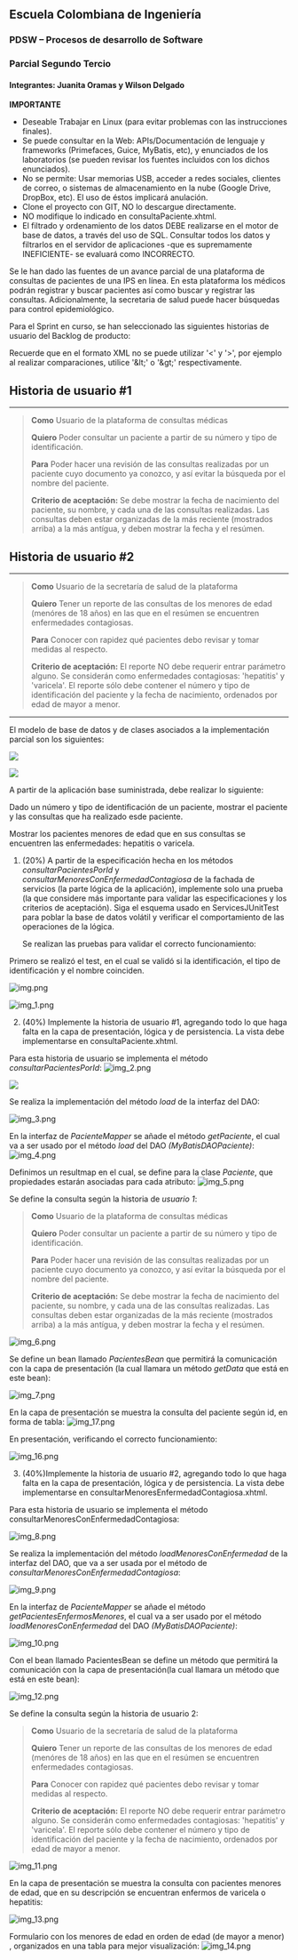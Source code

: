 ## Escuela Colombiana de Ingeniería

### PDSW – Procesos de desarrollo de Software
### Parcial Segundo Tercio

#### Integrantes: Juanita Oramas y Wilson Delgado 

**IMPORTANTE**

* Deseable Trabajar en Linux (para evitar problemas con las instrucciones finales).
* Se puede consultar en la Web: APIs/Documentación de lenguaje y frameworks (Primefaces, Guice, MyBatis, etc), y enunciados de los laboratorios (se pueden revisar los fuentes incluidos con los dichos enunciados).
* No se permite: Usar memorias USB, acceder a redes sociales, clientes de correo, o sistemas de almacenamiento en la nube (Google Drive, DropBox, etc). El uso de éstos implicará anulación.
* Clone el proyecto con GIT, NO lo descargue directamente.
* NO modifique lo indicado en consultaPaciente.xhtml.
* El filtrado y ordenamiento de los datos DEBE realizarse en el motor de base de datos, a través del uso de SQL. Consultar todos los datos y filtrarlos en el servidor de aplicaciones -que es supremamente INEFICIENTE- se evaluará como INCORRECTO.


Se le han dado las fuentes de un avance parcial de una plataforma de consultas de pacientes de una IPS en línea. En esta plataforma los médicos podrán registrar y buscar pacientes así como buscar y registrar las consultas.
Adicionalmente, la secretaria de salud puede hacer búsquedas para control epidemiológico.

Para el Sprint en curso, se han seleccionado las siguientes historias de usuario del Backlog de producto:

Recuerde que en el formato XML no se puede utilizar '<' y '>', por ejemplo al realizar comparaciones, 
 utilice '&amp;lt;' o '&amp;gt;' respectivamente. 

## Historia de usuario #1

  -------------------------------------------------------------------------------------------------------------------------------------------------------------------------------------
  > **Como** Usuario de la plataforma de consultas médicas
  >
  > **Quiero** Poder consultar un paciente a partir de su número y tipo de identificación.
  >
  > **Para** Poder hacer una revisión de las consultas realizadas por un paciente cuyo documento ya conozco, y así evitar la búsqueda por el nombre del paciente.
  >
  > **Criterio de aceptación:** Se debe mostrar la fecha de nacimiento del paciente, su nombre, y cada una de las consultas realizadas. Las consultas deben estar organizadas de la más reciente (mostrados arriba) a la más antígua, y deben mostrar la fecha y el resúmen.

## Historia de usuario #2

  -------------------------------------------------------------------------------------------------------------------------------------------------------------------------------------
  > **Como** Usuario de la secretaría de salud de la plataforma
  >
  > **Quiero** Tener un reporte de las consultas de los menores de edad (menóres de 18 años) en las que en el resúmen se encuentren enfermedades contagiosas.
  >
  > **Para** Conocer con rapidez qué pacientes debo revisar y tomar medidas al respecto.
  >
  > **Criterio de aceptación:** El reporte NO debe requerir entrar parámetro alguno. Se considerán como enfermedades contagiosas: 'hepatitis' y 'varicela'. El reporte sólo debe contener el número y tipo de identificación  del paciente y la fecha de nacimiento, ordenados por edad de mayor a menor.
  -------------------------------------------------------------------------------------------------------------------------------------------------------------------------------------

El modelo de base de datos y de clases asociados a la implementación parcial son los siguientes:

![](./img/Diagram.png)

![](./img/Model.png)

A partir de la aplicación base suministrada, debe realizar lo siguiente:

Dado un número y tipo de identificación de un paciente, mostrar el paciente y las consultas que ha realizado esde paciente.

Mostrar los pacientes menores de edad que en sus consultas se encuentren las enfermedades: hepatitis o varicela.


1. (20%) A partir de la especificación hecha en los métodos
    *consultarPacientesPorId* y *consultarMenoresConEnfermedadContagiosa* de la fachada de
    servicios (la parte lógica de la aplicación), implemente solo una prueba (la que considere más importante para validar las especificaciones y los criterios de aceptación). Siga el esquema usado en ServicesJUnitTest para poblar la base de datos volátil y verificar el comportamiento de las operaciones de la lógica.
    
    Se realizan las pruebas para validar el correcto funcionamiento:

Primero se realizó el test, en el cual se validó si la identificación, el tipo de identificación y el nombre coinciden. 

![img.png](img/img.png)

![img_1.png](img/img_1.png)

2. (40%) Implemente la historia de usuario #1, agregando todo lo que haga falta en la capa de presentación, lógica y de persistencia. La vista debe implementarse en consultaPaciente.xhtml.

Para esta historia de usuario se implementa el método *consultarPacientesPorId*: 
![img_2.png](img/img_2.png)

![](img/img_15.png)

Se realiza la implementación del método *load* de la interfaz del DAO:

![img_3.png](img/img_3.png)

En la interfaz de *PacienteMapper* se añade el método *getPaciente*, el cual va a ser usado por el método *load* del DAO *(MyBatisDAOPaciente)*:
![img_4.png](img/img_4.png)

Definimos un resultmap en el cual, se define para la clase *Paciente*, que propiedades estarán asociadas para cada atributo:
![img_5.png](img/img_5.png)

Se define la consulta según la historia de *usuario 1*:

> **Como** Usuario de la plataforma de consultas médicas
>
> **Quiero** Poder consultar un paciente a partir de su número y tipo de identificación.
>
> **Para** Poder hacer una revisión de las consultas realizadas por un paciente cuyo documento ya conozco, y así evitar la búsqueda por el nombre del paciente.
>
> **Criterio de aceptación:** Se debe mostrar la fecha de nacimiento del paciente, su nombre, y cada una de las consultas realizadas. Las consultas deben estar organizadas de la más reciente (mostrados arriba) a la más antígua, y deben mostrar la fecha y el resúmen.


![img_6.png](img/img_6.png)

Se define un bean llamado *PacientesBean* que permitirá la comunicación con la capa de presentación (la cual llamara un método *getData* que está en este bean):

![img_7.png](img/img_7.png)

En la capa de presentación se muestra la consulta del paciente según id, en forma de tabla:
![img_17.png](img/img_17.png)

En presentación, verificando el correcto funcionamiento:

![img_16.png](img/img_16.png)

3.  (40%)Implemente la historia de usuario #2, agregando todo lo que haga falta en la capa de presentación, lógica y de persistencia. La vista debe implementarse en consultarMenoresEnfermedadContagiosa.xhtml.

Para esta historia de usuario se implementa el método consultarMenoresConEnfermedadContagiosa:

![img_8.png](img/img_8.png)

Se realiza la implementación del método *loadMenoresConEnfermedad* de la interfaz del DAO, que va a ser usada por el método de *consultarMenoresConEnfermedadContagiosa*:

![img_9.png](img/img_9.png)

En la interfaz de *PacienteMapper* se añade el método *getPacientesEnfermosMenores*, el cual va a ser usado por el método *loadMenoresConEnfermedad* del DAO *(MyBatisDAOPaciente)*:

![img_10.png](img/img_10.png)

Con el bean llamado PacientesBean se define un método que permitirá la comunicación con la capa de presentación(la cual llamara un método que está en este bean):

![img_12.png](img/img_12.png)


Se define la consulta según la historia de usuario 2:

> **Como** Usuario de la secretaría de salud de la plataforma
>
> **Quiero** Tener un reporte de las consultas de los menores de edad (menóres de 18 años) en las que en el resúmen se encuentren enfermedades contagiosas.
>
> **Para** Conocer con rapidez qué pacientes debo revisar y tomar medidas al respecto.
>
> **Criterio de aceptación:** El reporte NO debe requerir entrar parámetro alguno. Se considerán como enfermedades contagiosas: 'hepatitis' y 'varicela'. El reporte sólo debe contener el número y tipo de identificación  del paciente y la fecha de nacimiento, ordenados por edad de mayor a menor.




![img_11.png](img/img_11.png)

En la capa de presentación se muestra la consulta con pacientes menores de edad, que en su descripción se encuentran enfermos de varicela o hepatitis:

![img_13.png](img/img_13.png)

Formulario con los menores de edad en orden de edad (de mayor a menor) , organizados en una tabla para mejor visualización:
![img_14.png](img/img_14.png)